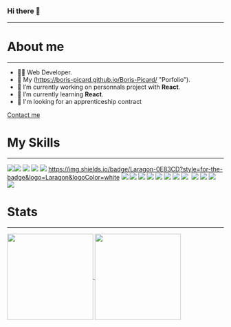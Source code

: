 ### Hi there 👋
---

# **About me**
---

- 👨‍💻 Web Developer.
- 🚀 My (https://boris-picard.github.io/Boris-Picard/ "Porfolio").
- 🔭 I’m currently working on personnals project with **React**.
- 🌱 I’m currently learning **React**.
- 🤝 I'm looking for an apprenticeship contract

[Contact me](mailto:picard.boris@gmail.com?subject=[GitHub]%20Source%20Han%20Sans)

# **My Skills**
---

<img src="https://img.shields.io/badge/MySQL-005C84?style=for-the-badge&logo=mysql&logoColor=white"/><img src="https://img.shields.io/badge/Figma-F24E1E?style=for-the-badge&logo=figma&logoColor=white"/> <img src="https://img.shields.io/badge/Bootstrap-563D7C?style=for-the-badge&logo=bootstrap&logoColor=white"/> <img src="https://img.shields.io/badge/Composer-885630?style=for-the-badge&logo=Composer&logoColor=white"/> <img src="https://img.shields.io/badge/Docker-2CA5E0?style=for-the-badge&logo=docker&logoColor=white"/> <img src=""/>https://img.shields.io/badge/Laragon-0E83CD?style=for-the-badge&logo=Laragon&logoColor=white <img src="https://img.shields.io/badge/next%20js-000000?style=for-the-badge&logo=nextdotjs&logoColor=white"/> <img src="https://img.shields.io/badge/Node%20js-339933?style=for-the-badge&logo=nodedotjs&logoColor=white"/> <img src="https://img.shields.io/badge/npm-CB3837?style=for-the-badge&logo=npm&logoColor=white"/>
<img src="https://img.shields.io/badge/React-20232A?style=for-the-badge&logo=react&logoColor=61DAFB"/> <img src="https://img.shields.io/badge/Tailwind_CSS-38B2AC?style=for-the-badge&logo=tailwind-css&logoColor=white"/> <img src="https://img.shields.io/badge/Vite-B73BFE?style=for-the-badge&logo=vite&logoColor=FFD62E"/> <img src="https://img.shields.io/badge/CSS3-1572B6?style=for-the-badge&logo=css3&logoColor=white"/> <img src="https://img.shields.io/badge/HTML5-E34F26?style=for-the-badge&logo=html5&logoColor=white"/> <img src=""/> <img src="https://img.shields.io/badge/JavaScript-323330?style=for-the-badge&logo=javascript&logoColor=F7DF1E"/> <img src="https://img.shields.io/badge/PHP-777BB4?style=for-the-badge&logo=php&logoColor=white"/> <img src="https://img.shields.io/badge/Python-FFD43B?style=for-the-badge&logo=python&logoColor=blue"/> <img src="https://img.shields.io/badge/Trello-0052CC?style=for-the-badge&logo=trello&logoColor=white"/>

# **Stats**
---

<a href="https://github.com/Boris-Picard">
  <img height=200 align="center" src="https://streak-stats.demolab.com?user=boris-picard&theme=highcontrast&hide_border=true&card_width=450"/>
</a>

<a href="https://github.com/Boris-Picard">
  <img height=200 align="center" src="https://github-readme-stats.vercel.app/api/top-langs/?username=boris-picard&layout=compact&theme=highcontrast&hide_border=true&card_width=300"/>
</a>

